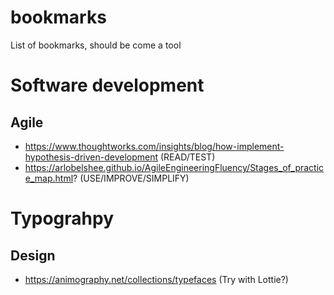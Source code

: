 # bookmarks
List of bookmarks, should be come a tool

# Software development
## Agile
* https://www.thoughtworks.com/insights/blog/how-implement-hypothesis-driven-development (READ/TEST)
* https://arlobelshee.github.io/AgileEngineeringFluency/Stages_of_practice_map.html? (USE/IMPROVE/SIMPLIFY)

# Typograhpy
## Design
* https://animography.net/collections/typefaces (Try with Lottie?)


